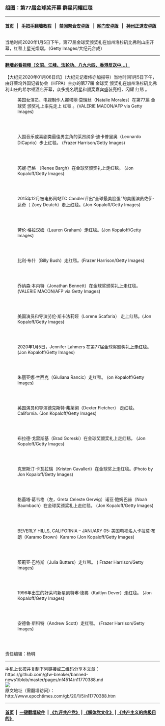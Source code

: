 ### 组图：第77届金球奖开幕 群星闪耀红毯
------------------------

#### [首页](https://github.com/gfw-breaker/banned-news1/blob/master/README.md) &nbsp;&nbsp;|&nbsp;&nbsp; [手把手翻墙教程](https://github.com/gfw-breaker/guides/wiki) &nbsp;&nbsp;|&nbsp;&nbsp; [禁闻聚合安卓版](https://github.com/gfw-breaker/bn-android) &nbsp;&nbsp;|&nbsp;&nbsp; [网门安卓版](https://github.com/oGate2/oGate) &nbsp;&nbsp;|&nbsp;&nbsp; [神州正道安卓版](https://github.com/SzzdOgate/update) 



<div><img alt="" class="aligncenter wp-post-image" src="http://i.epochtimes.com/assets/uploads/2020/01/77th-600x400.jpg"/>
<div class="red16 caption">
 <p>
  当地时间2020年1月5日下午，第77届金球奖颁奖礼在加州洛杉矶比弗利山庄开幕，红毯上星光熠熠。（Getty Images/大纪元合成）
 </p>
</div>
</div><hr/>

#### [翻墙必看视频（文昭、江峰、法轮功、八九六四、香港反送中...）](https://github.com/gfw-breaker/banned-news1/blob/master/pages/link3.md)

<div><p>
 【大纪元2020年01月06日讯】（大纪元记者佟亦加报导）当地时间1月5日下午，由好莱坞外国记者协会（HFPA）主办的第77届
 <ok href="http://www.epochtimes.com/gb/tag/%E9%87%91%E7%90%83%E5%A5%96.html">
  金球奖
 </ok>
 颁奖礼在加州洛杉矶比弗利山庄的希尔顿酒店开幕，众多提名明星和颁奖嘉宾盛装亮相，闪耀
 <ok href="http://www.epochtimes.com/gb/tag/%E7%BA%A2%E6%AF%AF.html">
  红毯
 </ok>
 。
</p>
<figure class="wp-caption aligncenter" id="attachment_11770391" style="width: 450px">
 <img alt="" class="wp-image-11770391 size-medium" src="http://i.epochtimes.com/assets/uploads/2020/01/GettyImages-1191949781-450x541.jpg"/>
 <br/><figcaption class="wp-caption-text">
  美国女演员、电视制作人娜塔丽·莫瑞丝（Natalie Morales）在第77届
  <ok href="http://www.epochtimes.com/gb/tag/%E9%87%91%E7%90%83%E5%A5%96.html">
   金球奖
  </ok>
  颁奖礼上率先走上
  <ok href="http://www.epochtimes.com/gb/tag/%E7%BA%A2%E6%AF%AF.html">
   红毯
  </ok>
  。(VALERIE MACON/AFP via Getty Images)
 </figcaption><br/>
</figure><br/>
<figure class="wp-caption aligncenter" id="attachment_11770766" style="width: 450px">
 <img alt="" class="wp-image-11770766 size-medium" src="http://i.epochtimes.com/assets/uploads/2020/01/GettyImages-1197743626-450x675.jpg"/>
 <br/><figcaption class="wp-caption-text">
  入围音乐或喜剧类最佳男主角的莱昂纳多·迪卡普里奥（Leonardo DiCaprio）步上红毯。 (Frazer Harrison/Getty Images)
 </figcaption><br/>
</figure><br/>
<figure class="wp-caption aligncenter" id="attachment_11770416" style="width: 450px">
 <img alt="" class="wp-image-11770416 size-medium" src="http://i.epochtimes.com/assets/uploads/2020/01/GettyImages-1197712319-450x639.jpg"/>
 <br/><figcaption class="wp-caption-text">
  芮妮·巴格 （Renee Bargh）在金球奖颁奖礼上走红毯。 (Jon Kopaloff/Getty Images)
 </figcaption><br/>
</figure><br/>
<figure class="wp-caption aligncenter" id="attachment_11770550" style="width: 450px">
 <img alt="" class="wp-image-11770550 size-medium" src="http://i.epochtimes.com/assets/uploads/2020/01/GettyImages-1197728885-450x675.jpg"/>
 <br/><figcaption class="wp-caption-text">
  2015年12月被电影网站TC Candler评出“全球最美脸蛋”的美国演员佐伊·达奇（ Zoey Deutch）走上红毯。(Jon Kopaloff/Getty Images)
 </figcaption><br/>
</figure><br/>
<figure class="wp-caption aligncenter" id="attachment_11770594" style="width: 450px">
 <img alt="" class="wp-image-11770594 size-medium" src="http://i.epochtimes.com/assets/uploads/2020/01/GettyImages-1197731641-450x675.jpg"/>
 <br/><figcaption class="wp-caption-text">
  劳伦·格拉汉姆（Lauren Graham）走红毯。(Jon Kopaloff/Getty Images)
 </figcaption><br/>
</figure><br/>
<figure class="wp-caption aligncenter" id="attachment_11770402" style="width: 450px">
 <img alt="" class="wp-image-11770402 size-medium" src="http://i.epochtimes.com/assets/uploads/2020/01/GettyImages-1197711918-450x644.jpg"/>
 <br/><figcaption class="wp-caption-text">
  比利·布什（Billy Bush）走红毯。(Frazer Harrison/Getty Images)
 </figcaption><br/>
</figure><br/>
<figure class="wp-caption aligncenter" id="attachment_11770394" style="width: 450px">
 <img alt="" class="wp-image-11770394 size-medium" src="http://i.epochtimes.com/assets/uploads/2020/01/GettyImages-1191949835-450x612.jpg"/>
 <br/><figcaption class="wp-caption-text">
  乔纳森·本内特（Jonathan Bennett）在金球奖颁奖礼上走红毯。(VALERIE MACON/AFP via Getty Images)
 </figcaption><br/>
</figure><br/>
<figure class="wp-caption aligncenter" id="attachment_11770466" style="width: 450px">
 <img alt="" class="wp-image-11770466 size-medium" src="http://i.epochtimes.com/assets/uploads/2020/01/GettyImages-1197719770-450x673.jpg"/>
 <br/><figcaption class="wp-caption-text">
  美国演员和导演劳伦·斯卡法莉娅（Lorene Scafaria） 走上红毯。(Jon Kopaloff/Getty Images)
 </figcaption><br/>
</figure><br/>
<figure class="wp-caption aligncenter" id="attachment_11770422" style="width: 450px">
 <img alt="" class="wp-image-11770422 size-medium" src="http://i.epochtimes.com/assets/uploads/2020/01/GettyImages-1197713012-450x675.jpg"/>
 <br/><figcaption class="wp-caption-text">
  2020年1月5日，Jennifer Lahmers 在第77届金球奖颁奖礼上走红毯。(Jon Kopaloff/Getty Images)
 </figcaption><br/>
</figure><br/>
<figure class="wp-caption aligncenter" id="attachment_11770443" style="width: 450px">
 <img alt="" class="wp-image-11770443 size-medium" src="http://i.epochtimes.com/assets/uploads/2020/01/GettyImages-1197717373-450x675.jpg"/>
 <br/><figcaption class="wp-caption-text">
  朱丽亚娜·兰西克（Giuliana Rancic）走红毯。 (on Kopaloff/Getty Images)
 </figcaption><br/>
</figure><br/>
<figure class="wp-caption aligncenter" id="attachment_11770453" style="width: 450px">
 <img alt="" class="wp-image-11770453 size-medium" src="http://i.epochtimes.com/assets/uploads/2020/01/GettyImages-1197719664-450x617.jpg"/>
 <br/><figcaption class="wp-caption-text">
  英国演员和导演德克斯特·弗莱彻（Dexter Fletcher） 走红毯。 California. (Jon Kopaloff/Getty Images)
 </figcaption><br/>
</figure><br/>
<figure class="wp-caption aligncenter" id="attachment_11770477" style="width: 450px">
 <img alt="" class="wp-image-11770477 size-medium" src="http://i.epochtimes.com/assets/uploads/2020/01/GettyImages-1197720695-450x675.jpg"/>
 <br/><figcaption class="wp-caption-text">
  布拉德·戈雷斯基（Brad Goreski）在金球奖颁奖礼上走红毯。 (Jon Kopaloff/Getty Images)
 </figcaption><br/>
</figure><br/>
<figure class="wp-caption aligncenter" id="attachment_11770480" style="width: 450px">
 <img alt="" class="wp-image-11770480 size-medium" src="http://i.epochtimes.com/assets/uploads/2020/01/GettyImages-1197720862-450x675.jpg"/>
 <br/><figcaption class="wp-caption-text">
  克里斯汀·卡瓦拉瑞（Kristen Cavalleri）在金球奖上走红毯。(Photo by Jon Kopaloff/Getty Images)
 </figcaption><br/>
</figure><br/>
<figure class="wp-caption aligncenter" id="attachment_11770520" style="width: 450px">
 <img alt="" class="wp-image-11770520 size-medium" src="http://i.epochtimes.com/assets/uploads/2020/01/GettyImages-1197724862-450x643.jpg"/>
 <br/><figcaption class="wp-caption-text">
  格蕾塔·葛韦格（左，Greta Celeste Gerwig）诺亚·鲍姆巴赫（Noah Baumbach）在金球奖颁奖礼上走红毯。 (Jon Kopaloff/Getty Images)
 </figcaption><br/>
</figure><br/>
<figure class="wp-caption aligncenter" id="attachment_11770529" style="width: 450px">
 <img alt="" class="size-medium wp-image-11770529" src="http://i.epochtimes.com/assets/uploads/2020/01/GettyImages-1197726421-450x675.jpg"/>
 <br/><figcaption class="wp-caption-text">
  BEVERLY HILLS, CALIFORNIA – JANUARY 05: 美国电视名人卡拉莫·布朗（Karamo Brown）Karamo (Jon Kopaloff/Getty Images)
 </figcaption><br/>
</figure><br/>
<figure class="wp-caption aligncenter" id="attachment_11770542" style="width: 450px">
 <img alt="" class="wp-image-11770542 size-medium" src="http://i.epochtimes.com/assets/uploads/2020/01/GettyImages-1197728040-450x667.jpg"/>
 <br/><figcaption class="wp-caption-text">
  茱莉亚·巴特斯（Julia Butters）走红毯。 ( Frazer Harrison/Getty Images)
 </figcaption><br/>
</figure><br/>
<figure class="wp-caption aligncenter" id="attachment_11770613" style="width: 450px">
 <img alt="" class="size-medium wp-image-11770613" src="http://i.epochtimes.com/assets/uploads/2020/01/GettyImages-1197732954-450x675.jpg"/>
 <br/><figcaption class="wp-caption-text">
  1996年出生的好莱坞新星凯特琳·德弗（Kaitlyn Dever）走红毯。 (Jon Kopaloff/Getty Images)
 </figcaption><br/>
</figure><br/>
<figure class="wp-caption aligncenter" id="attachment_11770543" style="width: 450px">
 <img alt="" class="wp-image-11770543 size-medium" src="http://i.epochtimes.com/assets/uploads/2020/01/GettyImages-1197727983-450x675.jpg"/>
 <br/><figcaption class="wp-caption-text">
  安德鲁·斯科特（Andrew Scott）走红毯。 (Frazer Harrison/Getty Images)
 </figcaption><br/>
</figure><br/>
<p>
 责任编辑：杨明
</p>
</div>
<hr/>
手机上长按并复制下列链接或二维码分享本文章：<br/>
https://github.com/gfw-breaker/banned-news1/blob/master/pages/nf4514/n11770388.md <br/>
<a href='https://github.com/gfw-breaker/banned-news1/blob/master/pages/nf4514/n11770388.md'><img src='https://github.com/gfw-breaker/banned-news1/blob/master/pages/nf4514/n11770388.md.png'/></a> <br/>
原文地址（需翻墙访问）：http://www.epochtimes.com/gb/20/1/5/n11770388.htm


------------------------
#### [首页](https://github.com/gfw-breaker/banned-news1/blob/master/README.md) &nbsp;|&nbsp; [一键翻墙软件](https://github.com/gfw-breaker/nogfw/blob/master/README.md) &nbsp;| [《九评共产党》](https://github.com/gfw-breaker/9ping.md/blob/master/README.md#九评之一评共产党是什么) | [《解体党文化》](https://github.com/gfw-breaker/jtdwh.md/blob/master/README.md) | [《共产主义的终极目的》](https://github.com/gfw-breaker/gczydzjmd.md/blob/master/README.md)


<img src='http://gfw-breaker.win/banned-news/pages/nf4514/n11770388.md' width='0px' height='0px'/>